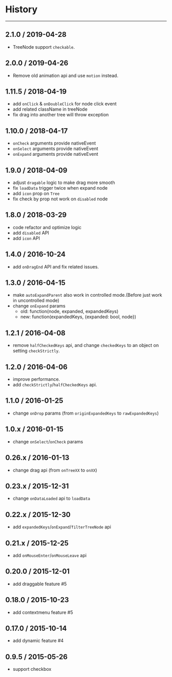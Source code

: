 # History
---

## 2.1.0 / 2019-04-28

- TreeNode support `checkable`.

## 2.0.0 / 2019-04-26

- Remove old animation api and use `motion` instead.

## 1.11.5 / 2018-04-19
- add `onClick` & `onDoubleClick` for node click event
- add related className in treeNode
- fix drag into another tree will throw exception

## 1.10.0 / 2018-04-17
- `onCheck` arguments provide nativeEvent
- `onSelect` arguments provide nativeEvent
- `onExpand` arguments provide nativeEvent

## 1.9.0 / 2018-04-09
- adjust `dragable` logic to make drag more smooth
- fix `loadData` trigger twice when expand node
- add `icon` prop on `Tree`
- fix check by prop not work on `disabled` node


## 1.8.0 / 2018-03-29
- code refactor and optimize logic
- add `disabled` API
- add `icon` API

## 1.4.0 / 2016-10-24
- add `onDragEnd` API and fix related issues.

## 1.3.0 / 2016-04-15
- make `autoExpandParent` also work in controlled mode.(Before just work in uncontrolled mode)
- change `onExpand` params
    - old: function(node, expanded, expandedKeys)
    - new: function(expandedKeys, {expanded: bool, node})

## 1.2.1 / 2016-04-08
- remove `halfCheckedKeys` api, and change `checkedKeys` to an object on setting `checkStrictly`.

## 1.2.0 / 2016-04-06
- improve performance.
- add `checkStrictly`/`halfCheckedKeys` api.

## 1.1.0 / 2016-01-25
- change `onDrop` params (from `originExpandedKeys` to `rawExpandedKeys`)

## 1.0.x / 2016-01-15
- change `onSelect`/`onCheck` params

## 0.26.x / 2016-01-13
- change drag api (from `onTreeXX` to `onXX`)

## 0.23.x / 2015-12-31
- change `onDataLoaded` api to `loadData`

## 0.22.x / 2015-12-30
- add `expandedKeys`/`onExpand`/`filterTreeNode` api

## 0.21.x / 2015-12-25
- add `onMouseEnter`/`onMouseLeave` api

## 0.20.0 / 2015-12-01
- add draggable feature #5

## 0.18.0 / 2015-10-23
- add contextmenu feature #5

## 0.17.0 / 2015-10-14
- add dynamic feature #4

## 0.9.5 / 2015-05-26
- support checkbox
